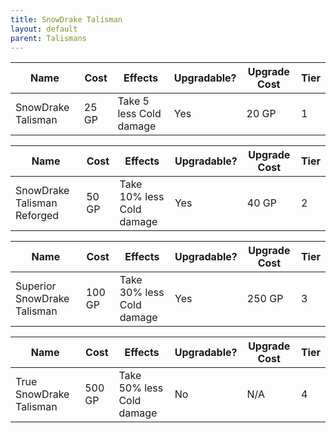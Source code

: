 ```yaml
---
title: SnowDrake Talisman
layout: default
parent: Talismans
---
```


| Name                | Cost  | Effects                                  | Upgradable? | Upgrade Cost | Tier |
| ------------------- | ----- | ---------------------------------------- | ----------- | ------------ | ---- |
| SnowDrake Talisman | 25 GP | Take 5 less Cold damage | Yes         | 20 GP        | 1    |

| Name                        | Cost  | Effects                                    | Upgradable? | Upgrade Cost | Tier |
| --------------------------- | ----- | ------------------------------------------ | ----------- | ------------ | ---- |
| SnowDrake Talisman Reforged | 50 GP | Take 10% less Cold damage | Yes         | 40 GP        | 2    |

| Name                        | Cost   | Effects                                    | Upgradable? | Upgrade Cost | Tier |
| --------------------------- | ------ | ------------------------------------------ | ----------- | ------------ | ---- |
| Superior SnowDrake Talisman | 100 GP | Take 30% less Cold damage | Yes         | 250 GP       | 3    |

| Name                    | Cost   | Effects                   | Upgradable? | Upgrade Cost | Tier |
| ----------------------- | ------ | ------------------------- | ----------- | ------------ | ---- |
| True SnowDrake Talisman | 500 GP | Take 50% less Cold damage | No          | N/A          | 4    |
